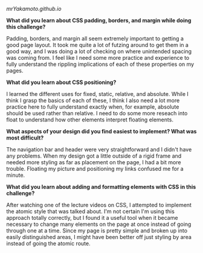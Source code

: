 *mrYakamoto.github.io*

**What did you learn about CSS padding, borders, and margin while doing this challenge?**

Padding, borders, and margin all seem extremely important to getting a good page layout. It took me quite a lot of futzing around to get them in a good way, and I was doing a lot of checking on where unintended spacing was coming from. I feel like I need some more practice and experience to fully understand the rippling implications of each of these properties on my pages.

**What did you learn about CSS positioning?**

I learned the different uses for fixed, static, relative, and absolute. While I think I grasp the basics of each of these, I think I also need a lot more practice here to fully understand exactly when, for example, absolute should be used rather than relative. I need to do some more reseach into float to understand how other elements interpret floating elements.

**What aspects of your design did you find easiest to implement? What was most difficult?**

The navigation bar and header were very straightforward and I didn't have any problems. When my design got a little outside of a rigid frame and needed more styling as far as placement on the page, I had a bit more trouble. Floating my picture and positioning my links confused me for a minute.

**What did you learn about adding and formatting elements with CSS in this challenge?**

After watching one of the lecture videos on CSS, I attempted to implement the atomic style that was talked about. I'm not certain I'm using this approach totally correctly, but I found it a useful tool when it became necessary to change many elements on the page at once instead of going through one at a time. Since my page is pretty simple and broken up into easily distinguished areas, I might have been better off just styling by area instead of going the atomic route.
